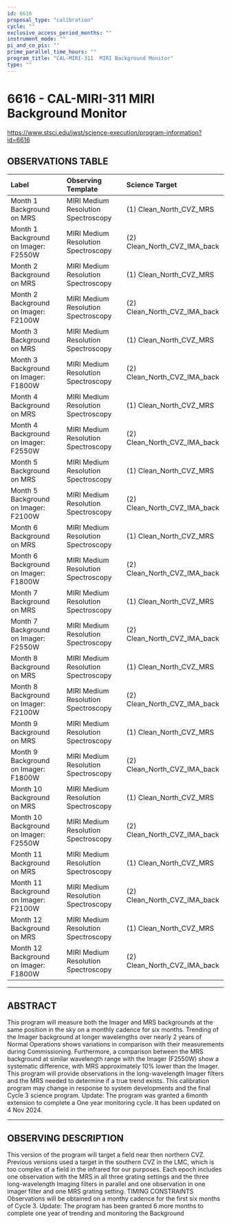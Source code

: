 ```yaml
---
id: 6616
proposal_type: "calibration"
cycle: ""
exclusive_access_period_months: ""
instrument_mode: ""
pi_and_co_pis: ""
prime_parallel_time_hours: ""
program_title: "CAL-MIRI-311  MIRI Background Monitor"
type: ""
---
```

# 6616 - CAL-MIRI-311  MIRI Background Monitor
https://www.stsci.edu/jwst/science-execution/program-information?id=6616
## OBSERVATIONS TABLE
| Label                                   | Observing Template                     | Science Target                   |
| :-------------------------------------- | :------------------------------------- | :------------------------------- |
| Month 1 Background on MRS               | MIRI Medium Resolution Spectroscopy    | (1) Clean\_North\_CVZ\_MRS       |
| Month 1 Background on Imager: F2550W    | MIRI Medium Resolution Spectroscopy    | (2) Clean\_North\_CVZ\_IMA\_back |
| Month 2 Background on MRS               | MIRI Medium Resolution Spectroscopy    | (1) Clean\_North\_CVZ\_MRS       |
| Month 2 Background on Imager: F2100W    | MIRI Medium Resolution Spectroscopy    | (2) Clean\_North\_CVZ\_IMA\_back |
| Month 3 Background on MRS               | MIRI Medium Resolution Spectroscopy    | (1) Clean\_North\_CVZ\_MRS       |
| Month 3 Background on Imager: F1800W    | MIRI Medium Resolution Spectroscopy    | (2) Clean\_North\_CVZ\_IMA\_back |
| Month 4 Background on MRS               | MIRI Medium Resolution Spectroscopy    | (1) Clean\_North\_CVZ\_MRS       |
| Month 4 Background on Imager: F2550W    | MIRI Medium Resolution Spectroscopy    | (2) Clean\_North\_CVZ\_IMA\_back |
| Month 5 Background on MRS               | MIRI Medium Resolution Spectroscopy    | (1) Clean\_North\_CVZ\_MRS       |
| Month 5 Background on Imager: F2100W    | MIRI Medium Resolution Spectroscopy    | (2) Clean\_North\_CVZ\_IMA\_back |
| Month 6 Background on MRS               | MIRI Medium Resolution Spectroscopy    | (1) Clean\_North\_CVZ\_MRS       |
| Month 6 Background on Imager: F1800W    | MIRI Medium Resolution Spectroscopy    | (2) Clean\_North\_CVZ\_IMA\_back |
| Month 7 Background on MRS               | MIRI Medium Resolution Spectroscopy    | (1) Clean\_North\_CVZ\_MRS       |
| Month 7 Background on Imager: F2550W    | MIRI Medium Resolution Spectroscopy    | (2) Clean\_North\_CVZ\_IMA\_back |
| Month 8 Background on MRS               | MIRI Medium Resolution Spectroscopy    | (1) Clean\_North\_CVZ\_MRS       |
| Month 8 Background on Imager: F2100W    | MIRI Medium Resolution Spectroscopy    | (2) Clean\_North\_CVZ\_IMA\_back |
| Month 9 Background on MRS               | MIRI Medium Resolution Spectroscopy    | (1) Clean\_North\_CVZ\_MRS       |
| Month 9 Background on Imager: F1800W    | MIRI Medium Resolution Spectroscopy    | (2) Clean\_North\_CVZ\_IMA\_back |
| Month 10 Background on MRS              | MIRI Medium Resolution Spectroscopy    | (1) Clean\_North\_CVZ\_MRS       |
| Month 10 Background on Imager: F2550W   | MIRI Medium Resolution Spectroscopy    | (2) Clean\_North\_CVZ\_IMA\_back |
| Month 11 Background on MRS              | MIRI Medium Resolution Spectroscopy    | (1) Clean\_North\_CVZ\_MRS       |
| Month 11 Background on Imager: F2100W   | MIRI Medium Resolution Spectroscopy    | (2) Clean\_North\_CVZ\_IMA\_back |
| Month 12 Background on MRS              | MIRI Medium Resolution Spectroscopy    | (1) Clean\_North\_CVZ\_MRS       |
| Month 12 Background on Imager: F1800W   | MIRI Medium Resolution Spectroscopy    | (2) Clean\_North\_CVZ\_IMA\_back |

---

## ABSTRACT

This program will measure both the Imager and MRS backgrounds at the same position in the sky on a monthly cadence for six months. Trending of the Imager background at longer wavelengths over nearly 2 years of Normal Operations shows variations in comparison with their measurements during Commissioning. Furthermore, a comparison between the MRS background at similar wavelength range with the Imager (F2550W) show a systematic difference, with MRS approximately 10% lower than the Imager. This program will provide observations in the long-wavelength Imager filters and the MRS needed to determine if a true trend exists.
This calibration program may change in response to system developments and the final Cycle 3 science program.
Update: The program was granted a 6month extension to complete a One year monitoring cycle. It has been updated on 4 Nov 2024.

---

## OBSERVING DESCRIPTION

This version of the program will target a field near then northern CVZ. Previous versions used a target in the southern CVZ in the LMC, which is too complex of a field in the infrared for our purposes.
Each epoch includes one observation with the MRS in all three grating settings and the three long-wavelength Imaging filters in parallel and one observation in one imager filter and one MRS grating setting.
TIMING CONSTRAINTS
Observations will be obtained on a monthy cadence for the first six months of Cycle 3.
Update: The program has been granted 6 more months to complete one year of trending and monitoring the Background